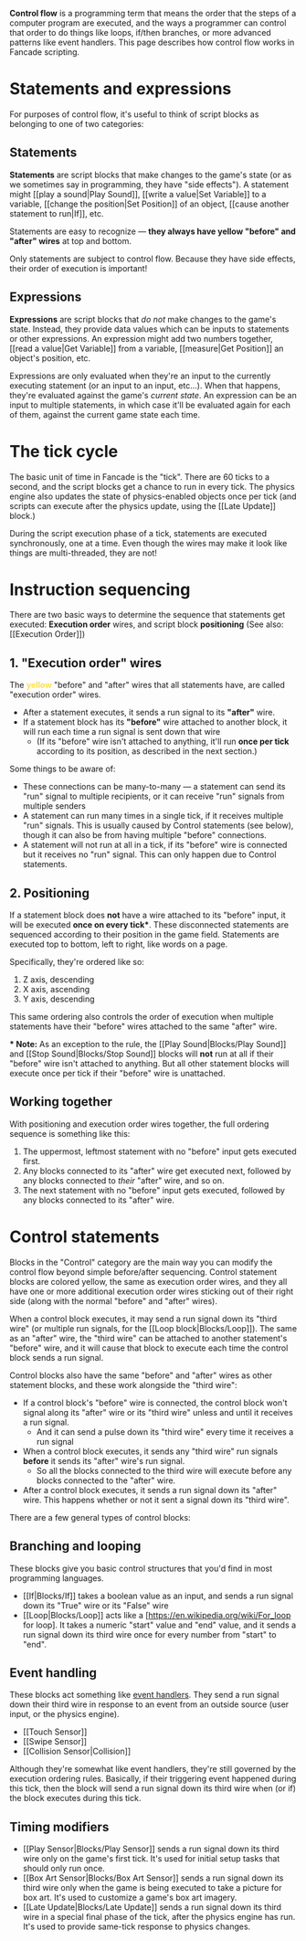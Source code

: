 **Control flow** is a programming term that means the order that the steps of a computer program are executed, and the ways a programmer can control that order to do things like loops, if/then branches, or more advanced patterns like event handlers. This page describes how control flow works in Fancade scripting.

# Statements and expressions

For purposes of control flow, it's useful to think of script blocks as belonging to one of two categories:

## Statements

**Statements** are script blocks that make changes to the game's state (or as we sometimes say in programming, they have "side effects"). A statement might [[play a sound|Play Sound]], [[write a value|Set Variable]] to a variable, [[change the position|Set Position]] of an object, [[cause another statement to run|If]], etc.

Statements are easy to recognize &mdash; **they always have yellow "before" and "after" wires** at top and bottom.

Only statements are subject to control flow. Because they have side effects, their order of execution is important!

## Expressions

**Expressions** are script blocks that _do not_ make changes to the game's state. Instead, they provide data values which can be inputs to statements or other expressions. An expression might add two numbers together, [[read a value|Get Variable]] from a variable, [[measure|Get Position]] an object's position, etc.

Expressions are only evaluated when they're an input to the currently executing statement (or an input to an input, etc...). When that happens, they're evaluated against the game's _current state_. An expression can be an input to multiple statements, in which case it'll be evaluated again for each of them, against the current game state each time.

# The tick cycle

The basic unit of time in Fancade is the "tick". There are 60 ticks to a second, and the script blocks get a chance to run in every tick. The physics engine also updates the state of physics-enabled objects once per tick (and scripts can execute after the physics update, using the [[Late Update]] block.)

During the script execution phase of a tick, statements are executed synchronously, one at a time. Even though the wires may make it look like things are multi-threaded, they are not!

# Instruction sequencing

There are two basic ways to determine the sequence that statements get executed: **Execution order** wires, and script block **positioning** (See also: [[Execution Order]])

## 1. "Execution order" wires

The **<font color="ffe043">yellow</font>** "before" and "after" wires that all statements have, are called "execution order" wires.

* After a statement executes, it sends a run signal to its **"after"** wire.
* If a statement block has its **"before"** wire attached to another block, it will run each time a run signal is sent down that wire
    * (If its "before" wire isn't attached to anything, it'll run **once per tick** according to its position, as described in the next section.)

Some things to be aware of:

* These connections can be many-to-many &mdash; a statement can send its "run" signal to multiple recipients, or it can receive "run" signals from multiple senders
* A statement can run many times in a single tick, if it receives multiple "run" signals. This is usually caused by Control statements (see below), though it can also be from having multiple "before" connections.
* A statement will not run at all in a tick, if its "before" wire is connected but it receives no "run" signal. This can only happen due to Control statements.

## 2. Positioning

If a statement block does **not** have a wire attached to its "before" input, it will be executed **once on every tick\***. These disconnected statements are sequenced according to their position in the game field. Statements are executed top to bottom, left to right, like words on a page.

Specifically, they're ordered like so:

1. Z axis, descending
2. X axis, ascending
3. Y axis, descending

This same ordering also controls the order of execution when multiple statements have their "before" wires attached to the same "after" wire.

**\* Note:** As an exception to the rule, the [[Play Sound|Blocks/Play Sound]] and [[Stop Sound|Blocks/Stop Sound]] blocks will **not** run at all if their "before" wire isn't attached to anything. But all other statement blocks will execute once per tick if their "before" wire is unattached.

## Working together

With positioning and execution order wires together, the full ordering sequence is something like this:

1. The uppermost, leftmost statement with no "before" input gets executed first.
2. Any blocks connected to its "after" wire get executed next, followed by any blocks connected to _their_ "after" wire, and so on.
3. The next statement with no "before" input gets executed, followed by any blocks connected to its "after" wire.

# Control statements

Blocks in the "Control" category are the main way you can modify the control flow beyond simple before/after sequencing. Control statement blocks are colored yellow, the same as execution order wires, and they all have one or more additional execution order wires sticking out of their right side (along with the normal "before" and "after" wires).

When a control block executes, it may send a run signal down its "third wire" (or multiple run signals, for the [[Loop block|Blocks/Loop]]). The same as an "after" wire, the "third wire" can be attached to another statement's "before" wire, and it will cause that block to execute each time the control block sends a run signal.

Control blocks also have the same "before" and "after" wires as other statement blocks, and these work alongside the "third wire":

* If a control block's "before" wire is connected, the control block won't signal along its "after" wire or its "third wire" unless and until it receives a run signal.
    * And it can send a pulse down its "third wire" every time it receives a run signal
* When a control block executes, it sends any "third wire" run signals **before** it sends its "after" wire's run signal.
    * So all the blocks connected to the third wire will execute before any blocks connected to the "after" wire.
* After a control block executes, it sends a run signal down its "after" wire. This happens whether or not it sent a signal down its "third wire".

There are a few general types of control blocks:

## Branching and looping

These blocks give you basic control structures that you'd find in most programming languages.

* [[If|Blocks/If]] takes a boolean value as an input, and sends a run signal down its "True" wire or its "False" wire
* [[Loop|Blocks/Loop]] acts like a [https://en.wikipedia.org/wiki/For_loop for loop]. It takes a numeric "start" value and "end" value, and it sends a run signal down its third wire once for every number from "start" to "end".

## Event handling

These blocks act something like [event handlers](https://en.wikipedia.org/wiki/Event-driven_programming#Event_handlers). They send a run signal down their third wire in response to an event from an outside source (user input, or the physics engine).

* [[Touch Sensor]]
* [[Swipe Sensor]]
* [[Collision Sensor|Collision]]

Although they're somewhat like event handlers, they're still governed by the execution ordering rules. Basically, if their triggering event happened during this tick, then the block will send a run signal down its third wire when (or if) the block executes during this tick.

## Timing modifiers

* [[Play Sensor|Blocks/Play Sensor]] sends a run signal down its third wire only on the game's first tick. It's used for initial setup tasks that should only run once.
* [[Box Art Sensor|Blocks/Box Art Sensor]] sends a run signal down its third wire only when the game is being executed to take a picture for box art. It's used to customize a game's box art imagery.
* [[Late Update|Blocks/Late Update]] sends a run signal down its third wire in a special final phase of the tick, after the physics engine has run. It's used to provide same-tick response to physics changes.